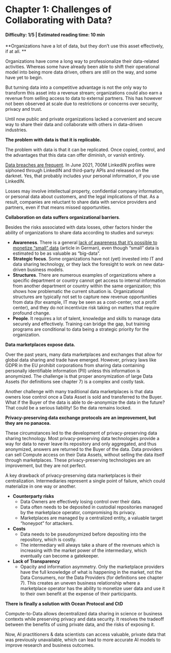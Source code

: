 # Chapter 1: Challenges of Collaborating with Data?

#### Difficulty: **1/5** \| Estimated reading time: **10 min**

<dialog character="turtle">“For some of the deep-sea creatures, there could be only a few dozen potential mates for hundreds of miles around. In the complete void of the deep ocean, how can these rare creatures find each other in order to breed? The most extreme depths of the ocean remain mysterious and largely uncharted, but there are thousands of sea creatures down in the darkness that have found [creative and exceptional ways to thrive](https://www.scienceabc.com/nature/animals/how-do-rare-sea-creatures-find-each-other-to-breed.html)” ... For data, it is via Ocean Protocol.</dialog>


**Organizations have a lot of data, but they don’t use this asset effectively,  if at all. **

Organizations have come a long way to professionalize their data-related activities. Whereas some have already been able to shift their operational model into being more data driven, others are still on the way, and some have yet to begin.

But turning data into a competitive advantage is not the only way to transform this asset into a revenue stream; organizations could also earn a revenue from selling access to data to external partners. This has however not been observed at scale due to restrictions or concerns over security, privacy and trust.

Until now public and private organizations lacked a convenient and secure way to share their data and collaborate with others in data-driven industries.

**The problem with data is that it is replicable.**

The problem with data is that it can be replicated. Once copied, control, and the advantages that this data can offer diminish, or vanish entirely.

[Data breaches are frequent](https://www.csoonline.com/article/2130877/the-biggest-data-breaches-of-the-21st-century.html). In June 2021, 700M LinkedIN profiles were siphoned through LinkedIN and third-party APIs and released on the darknet. Yes, that probably includes your personal information, if you use LinkedIN.

Losses may involve intellectual property, confidential company information, or personal data about customers, and the legal implications of that. As a result, companies are reluctant to share data with service providers and partners, even if that means missed opportunities.

**Collaboration on data suffers organizational barriers**.

Besides the risks associated with data losses, other factors hinder the ability of organizations to share data according to studies and surveys:

* **Awareness**. There is a general [lack of awareness that it’s possible to monetize “small” data](https://www.forschung-und-lehre.de/datengetriebene-forschung-1005/) (article in German), even though “small” data is estimated to be as valuable as “big-data”.
* **Strategic focus**. Some organizations have not (yet) invested into IT and data sharing technology, or they lack the foresight to work on new data-driven business models.
* **Structures**. There are numerous examples of organizations where a specific department or country cannot get access to internal information from another department or country within the same organization; this shows how problematic the current situation is. Organizational structures are typically not set to capture new revenue opportunities from data (for example, IT may be seen as a cost-center, not a profit center), and they do not incentivize risk taking on matters that require profound change.
* **People**. It requires a lot of talent, knowledge and skills to manage data securely and effectively. Training can bridge the gap, but training programs are conditional to data being a strategic priority for the organization.

**Data marketplaces expose data.**

Over the past years, many data marketplaces and exchanges that allow for global data sharing and trade have emerged. However, privacy laws like GDPR in the EU prohibit corporations from sharing data containing personally identifiable information (PII) unless this information is anonymized. The challenge is that proper anonymization of large Data Assets (for definitions see chapter 7) is a complex and costly task.

Another challenge with many traditional data marketplaces is that data owners lose control once a Data Asset is sold and transferred to the Buyer. What if the Buyer of the data is able to de-anonymize the data in the future? That could be a serious liability! So the data remains locked.

**Privacy-preserving data exchange protocols are an improvement, but they are no panacea.**

These circumstances led to the development of privacy-preserving data sharing technology. Most privacy-preserving data technologies provide a way for  data to never leave its repository and only aggregated, and thus anonymized, answers are returned to the Buyer of the data. Data providers can sell Compute access on their Data Assets, without  selling the data itself through marketplaces. These privacy-preserving technologies are  an improvement, but they are not perfect.

A key drawback of privacy-preserving data marketplaces is their centralization. Intermediaries represent a single point of failure, which could materialize in one way or another.

* **Counterparty risks**
    * Data Owners are effectively losing control over their data.
    * Data often needs to be deposited in custodial repositories managed by the marketplace operator, compromising its privacy.
    * Marketplaces are managed by a centralized entity, a valuable target “honeypot” for attackers.
* **Costs**
    * Data needs to be pseudonymized before depositing into the repository, which is costly.
    * The intermediary will always take a share of the revenues which is increasing with the market power of the intermediary, which eventually can become a gatekeeper.
* **Lack of Transparency**
    * Opacity and information asymmetry. Only the marketplace providers have the full knowledge of what is happening in the market, not the Data Consumers, nor the Data Providers (for definitions see chapter 7). This creates an uneven business relationship where a marketplace operator has the ability to monetize user data and use it to their own benefit at the expense of their participants.

**There is finally a solution with Ocean Protocol and CtD**

Compute-to-Data allows decentralized data sharing in science or business contexts while preserving privacy and data security. It resolves the tradeoff between the benefits of using private data, and the risks of exposing it.

Now, AI practitioners & data scientists can access valuable, private data that was previously unavailable, which can lead to more accurate AI models to improve research and business outcomes.
